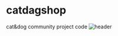 # catdagshop
cat&amp;dog community project code
![header](https://capsule-render.vercel.app/api?type=wave&color=auto&height=300&section=header&text=CAT&DOG%20Shop&fontSize=50)
